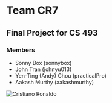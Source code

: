 # Team CR7
## Final Project for CS 493
### Members
* Sonny Box (sonnybox)
* John Tran (johnyu013)
* Yen-Ting (Andy) Chou (practicalPro)
* Aakash Murthy (aakashmurthy)

![Cristiano Ronaldo](https://www.thenews.com.pk/assets/uploads/updates/2024-03-24/1171783_5131225_Cristiano-Ronaldo-loses-his-iconic-no7-jersey,-Heres-why_updates.jpg)
